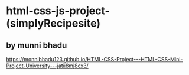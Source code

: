 # html-css-js-project-(simplyRecipesite)

## by munni bhadu
 
 https://monnibhadu123.github.io/HTML-CSS-Project---HTML-CSS-Mini-Project-University---jatii8mj8cx3/
 
